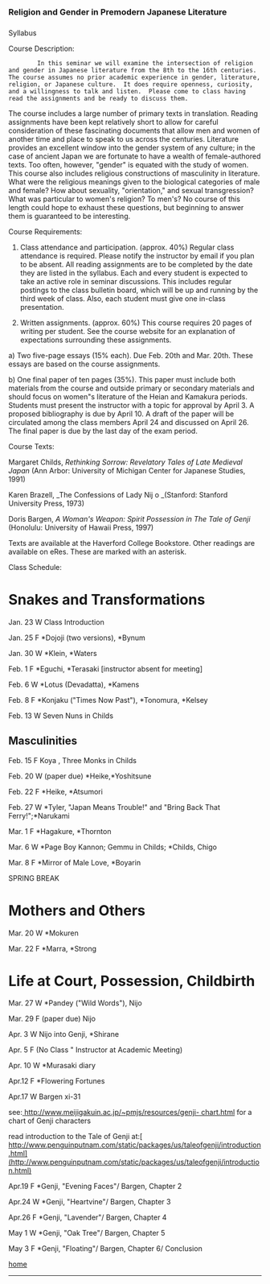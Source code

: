 ###  

### Religion and Gender in Premodern Japanese Literature

###  
Syllabus

  
Course Description:

            In this seminar we will examine the intersection of religion and gender in Japanese literature from the 8th to the 16th centuries.  The course assumes no prior academic experience in gender, literature, religion, or Japanese culture.  It does require openness, curiosity, and a willingness to talk and listen.  Please come to class having read the assignments and be ready to discuss them.

The course includes a large number of primary texts in translation.  Reading
assignments have been kept relatively short to allow for careful consideration
of these fascinating documents that allow men and women of another time and
place to speak to us across the centuries.  Literature provides an excellent
window into the gender system of any culture; in the case of ancient Japan we
are fortunate to have a wealth of female-authored texts.  Too often, however,
"gender" is equated with the study of women.  This course also includes
religious constructions of masculinity in literature.  What were the religious
meanings given to the biological categories of male and female?  How about
sexuality, "orientation," and sexual transgression?  What was particular to
women's religion?  To men's?  No course of this length could hope to exhaust
these questions, but beginning to answer them is guaranteed to be interesting.

Course Requirements:

1)    Class attendance and participation. (approx. 40%)  Regular class
attendance is required.  Please notify the instructor by email if you plan to
be absent.  All reading assignments are to be completed by the date they are
listed in the syllabus.  Each and every student is expected to take an active
role in seminar discussions.  This includes regular postings to the class
bulletin board, which will be up and running by the third week of class.
Also, each student must give one in-class presentation.

2) Written assignments. (approx. 60%)  This course requires 20 pages of
writing per student.  See the course website for an explanation of
expectations surrounding these assignments.

a) Two five-page essays (15% each).  Due Feb. 20th and Mar. 20th.  These
essays are based on the course assignments.

b) One final paper of ten pages (35%).  This paper must include both materials
from the course and outside primary or secondary materials and should focus on
women"s literature of the Heian and Kamakura periods.  Students must present
the instructor with a topic for approval by April 3.  A proposed bibliography
is due by April 10.  A draft of the paper will be circulated among the class
members April 24 and discussed on April 26.  The final paper is due by the
last day of the exam period.

Course Texts:

Margaret Childs, _Rethinking Sorrow: Revelatory Tales of Late Medieval Japan_
(Ann Arbor: University of Michigan Center for Japanese Studies, 1991)

Karen Brazell, _The Confessions of Lady Nij o _(Stanford: Stanford University
Press, 1973)

Doris Bargen, _A Woman's Weapon: Spirit Possession in _The Tale of Genji__
(Honolulu: University of Hawaii Press, 1997)

Texts are available at the Haverford College Bookstore.  Other readings are
available on eRes.  These are marked with an asterisk.

Class Schedule:

# Snakes and Transformations

Jan. 23 W                                Class Introduction

Jan. 25 F                                 *Dojoji (two versions), *Bynum

Jan. 30 W                                *Klein, *Waters

Feb. 1 F                                   *Eguchi, *Terasaki [instructor
absent for meeting]

Feb. 6 W                                 *Lotus (Devadatta), *Kamens

Feb. 8 F                                   *Konjaku ("Times Now Past"),
*Tonomura, *Kelsey

Feb. 13 W                               Seven Nuns in Childs

## Masculinities

Feb. 15 F                                 Koya , Three Monks in Childs

Feb. 20 W (paper due)            *Heike,*Yoshitsune

Feb. 22 F                                 *Heike, *Atsumori

Feb. 27 W                             *Tyler, "Japan Means Trouble!" and
"Bring Back That Ferry!";*Narukami

Mar. 1 F                                  *Hagakure, *Thornton

Mar. 6 W                                *Page Boy Kannon; Gemmu in Childs;
*Childs, Chigo

Mar. 8 F                                  *Mirror of Male Love, *Boyarin

SPRING BREAK

# Mothers and Others

Mar. 20 W                              *Mokuren

Mar. 22 F                                *Marra, *Strong

# Life at Court, Possession, Childbirth

Mar. 27 W                              *Pandey ("Wild Words"), Nijo

Mar. 29 F  (paper due)            Nijo

Apr. 3 W                                 Nijo into Genji, *Shirane  

Apr. 5  F                                  (No Class " Instructor at Academic
Meeting)

Apr. 10 W                               *Murasaki diary

Apr.12 F                                  *Flowering Fortunes

Apr.17 W                                Bargen xi-31

see:[ http://www.meijigakuin.ac.jp/~pmjs/resources/genji-
chart.html](http://www.meijigakuin.ac.jp/%7Epmjs/resources/genji-chart.html)
for a chart of Genji characters

read introduction to the Tale of Genji at:[
http://www.penguinputnam.com/static/packages/us/taleofgenji/introduction.html](http://www.penguinputnam.com/static/packages/us/taleofgenji/introduction.html)

Apr.19 F                                  *Genji, "Evening Faces"/ Bargen,
Chapter 2

Apr.24 W                                *Genji, "Heartvine"/ Bargen, Chapter 3

Apr.26 F                                  *Genji, "Lavender"/ Bargen, Chapter
4

May 1 W                                 *Genji, "Oak Tree"/ Bargen, Chapter 5

May 3 F                                  *Genji, "Floating"/ Bargen, Chapter
6/ Conclusion

[home](index.html)  
  
---  
  


